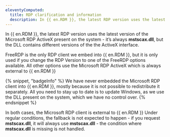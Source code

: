 ```yaml
---
eleventyComputed:
  title: RDP clarification and information
  description: In {{ en.RDM }}, the latest RDP version uses the latest version of the Microsoft RDP ActiveX present on the system.
---
```

In {{ en.RDM }}, the latest RDP version uses the latest version of the Microsoft RDP ActiveX present on the system - it’s always **mstscax.dll**, but the DLL contains different versions of the the ActiveX interface.

FreeRDP is the only RDP client we embed into {{ en.RDM }}, but it is only used if you change the RDP Version to one of the FreeRDP options available. All other options use the Microsoft RDP ActiveX which is always external to {{ en.RDM }}

{% snippet, "badgeInfo" %}
We have never embedded the Microsoft RDP client into {{ en.RDM }}, mostly because it is not possible to redistribute it separately. All you need to stay up to date is to update Windows, as we use the DLL present on the system, which we have no control over.
{% endsnippet %}

In both cases, the Microsoft RDP client is external to {{ en.RDM }} Under regular conditions, the fallback is not expected to happen - if you request **mstscax.dll**, it will always use **mstscax.dll** - the condition where **mstscax.dll** is missing is not handled.

